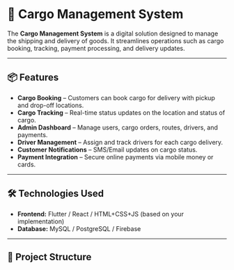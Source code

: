 # 🚚 Cargo Management System

The **Cargo Management System** is a digital solution designed to manage the shipping and delivery of goods. It streamlines operations such as cargo booking, tracking, payment processing, and delivery updates.

---

## 📦 Features

- **Cargo Booking** – Customers can book cargo for delivery with pickup and drop-off locations.
- **Cargo Tracking** – Real-time status updates on the location and status of cargo.
- **Admin Dashboard** – Manage users, cargo orders, routes, drivers, and payments.
- **Driver Management** – Assign and track drivers for each cargo delivery.
- **Customer Notifications** – SMS/Email updates on cargo status.
- **Payment Integration** – Secure online payments via mobile money or cards.

---

## 🛠️ Technologies Used

- **Frontend:** Flutter / React / HTML+CSS+JS (based on your implementation)
- **Database:** MySQL / PostgreSQL / Firebase

---

## 📂 Project Structure

